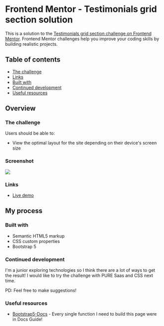 # Frontend Mentor - Testimonials grid section solution

This is a solution to the [Testimonials grid section challenge on Frontend Mentor](https://www.frontendmentor.io/challenges/testimonials-grid-section-Nnw6J7Un7). Frontend Mentor challenges help you improve your coding skills by building realistic projects. 

## Table of contents

  - [The challenge](#the-challenge)
  - [Links](#links)
  - [Built with](#built-with)
  - [Continued development](#continued-development)
  - [Useful resources](#useful-resources)


## Overview

### The challenge

Users should be able to:

- View the optimal layout for the site depending on their device's screen size

### Screenshot

![](images/screenshot-testimonial)

### Links

- [Live demo](https://jeraldinnemg.github.io/testimonial-grid/)

## My process

### Built with

- Semantic HTML5 markup
- CSS custom properties
- Bootstrap 5

### Continued development

I'm a junior exploring technologies so I think there are a lot of ways to get the result! I would like to try the challenge with PURE Saas and CSS next time.

PD: Feel free to make suggestions!

### Useful resources

- [Bootstrap5-Docs](https://getbootstrap.com/docs/5.0/getting-started/introduction/) - Every single function I need to build this page were in Docs Guide!

### 
